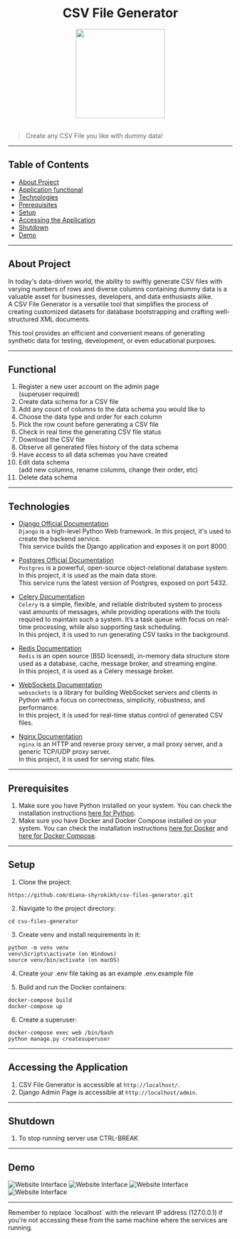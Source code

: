 <div align="center">

# CSV File Generator
 
<img src="readme_images/CSV_Generator_logo.svg" height="200">
</div>

<br>

> Create any CSV File you like with dummy data!

<hr>

## Table of Contents

- [About Project](#about-project)
- [Application functional](#functional)
- [Technologies](#technologies)
- [Prerequisites](#prerequisites)
- [Setup](#setup)
- [Accessing the Application](#accessing-the-application)
- [Shutdown](#shutdown)
- [Demo](#demo)


<hr>

## About Project

In today's data-driven world, the ability to swiftly generate CSV files with varying 
numbers of rows and diverse columns containing dummy data is a valuable asset 
for businesses, developers, and data enthusiasts alike. 
<br>
A CSV File Generator is a versatile tool that simplifies the process of creating customized datasets
for database bootstrapping and crafting well-structured XML documents. 
<br>

This tool provides an efficient and convenient means of generating synthetic data for 
testing, development, or even educational purposes.
<br>
<hr>

## Functional

1. Register a new user account on the admin page <br> (superuser required)
2. Create data schema for a CSV file
3. Add any count of columns to the data schema you would like to
4. Choose the data type and order for each column
5. Pick the row count before generating a CSV file
6. Check in real time the generating CSV file status 
7. Download the CSV file 
8. Observe all generated files history of the data schema 
9. Have access to all data schemas you have created 
10. Edit data schema <br> (add new columns, rename columns, change their order, etc)
11. Delete data schema

<hr>

## Technologies

- [Django Official Documentation](https://docs.djangoproject.com/)
<br>`Django` is a high-level Python Web framework. 
In this project, it's used to create the backend service. 
<br>This service builds the Django application and exposes it on port 8000.


- [Postgres Official Documentation](https://www.postgresql.org/docs/)
<br>`Postgres` is a powerful, open-source object-relational database system. 
In this project, it is used as the main data store. 
<br>This service runs the latest version of Postgres, exposed on port 5432.


- [Celery Documentation](https://docs.celeryq.dev/en/stable/)
<br>`Celery` is a simple, flexible, and reliable distributed system to process vast amounts of messages, 
while providing operations with the tools required to maintain such a system.
It’s a task queue with focus on real-time processing, while also supporting task scheduling. 
<br>In this project, it is used to run generating CSV tasks in the background. 


- [Redis Documentation](https://redis.io/docs/)
<br>`Redis` is an open source (BSD licensed), in-memory data structure store used as 
a database, cache, message broker, and streaming engine. 
<br>In this project, it is used as a Celery message broker. 


- [WebSockets Documentation](https://websockets.readthedocs.io/en/stable/index.html)
<br>`websockets` is a library for building WebSocket servers and clients in Python with a focus on 
correctness, simplicity, robustness, and performance.
<br>In this project, it is used for real-time status control of generated CSV files. 


- [Nginx Documentation](https://nginx.org/en/)
<br>`nginx` is an HTTP and reverse proxy server, a mail proxy server, and a generic TCP/UDP proxy server.
<br>In this project, it is used for serving static files. 

<hr>



## Prerequisites

1. Make sure you have Python installed on your system. 
You can check the installation instructions [here for Python](https://www.python.org/downloads/).
2. Make sure you have Docker and Docker Compose installed on your system. 
You can check the installation instructions [here for Docker](https://docs.docker.com/get-docker/) 
and [here for Docker Compose](https://docs.docker.com/compose/install/).

<hr>

## Setup

1. Clone the project:
```
https://github.com/diana-shyrokikh/csv-files-generator.git
```
2. Navigate to the project directory:
```
cd csv-files-generator
```
3.  Сreate venv and install requirements in it:
```
python -m venv venv
venv\Scripts\activate (on Windows)
source venv/bin/activate (on macOS)
```

4. Сreate your .env file taking as an example .env.example file


5. Build and run the Docker containers:
```
docker-compose build
docker-compose up
```

6. Create a superuser:
``` 
docker-compose exec web /bin/bash
python manage.py createsuperuser
```

<hr>

## Accessing the Application

1. CSV File Generator is accessible at `http://localhost/`.
2. Django Admin Page is accessible at `http://localhost/admin`.

<hr>

## Shutdown

1. To stop running server use CTRL-BREAK

<hr>

## Demo

![Website Interface](readme_images/demo/list_schema.png)
![Website Interface](readme_images/demo/create_schema.png)
![Website Interface](readme_images/demo/generate_csv_page.png)
![Website Interface](readme_images/demo/delete_schema.png)

<hr>
Remember to replace `localhost` with the relevant 
IP address (127.0.0.1) if you're not accessing these from 
the same machine where the services are running.

